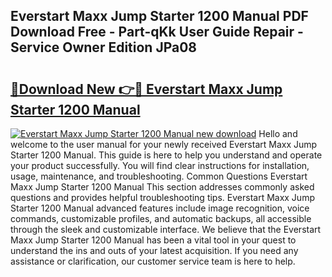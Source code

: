 ## Everstart Maxx Jump Starter 1200 Manual PDF Download Free - Part-qKk User Guide Repair - Service Owner Edition JPa08

# <h2><a href="http://bc11122.oget.top/?id=Everstart+Maxx+Jump+Starter+1200+Manual">🔗Download New 👉🔴 Everstart Maxx Jump Starter 1200 Manual</a></h2>

[![Everstart Maxx Jump Starter 1200 Manual new download](https://i.imgur.com/5g1atiW.png)](http://bc11122.oget.top/?id=Everstart+Maxx+Jump+Starter+1200+Manual)
Hello and welcome to the user manual for your newly received Everstart Maxx Jump Starter 1200 Manual. This guide is here to help you understand and operate your product successfully. You will find clear instructions for installation, usage, maintenance, and troubleshooting. Common Questions Everstart Maxx Jump Starter 1200 Manual This section addresses commonly asked questions and provides helpful troubleshooting tips. Everstart Maxx Jump Starter 1200 Manual advanced features include image recognition, voice commands, customizable profiles, and automatic backups, all accessible through the sleek and customizable interface. We believe that the Everstart Maxx Jump Starter 1200 Manual has been a vital tool in your quest to understand the ins and outs of your latest acquisition. If you need any assistance or clarification, our customer service team is here to help.
